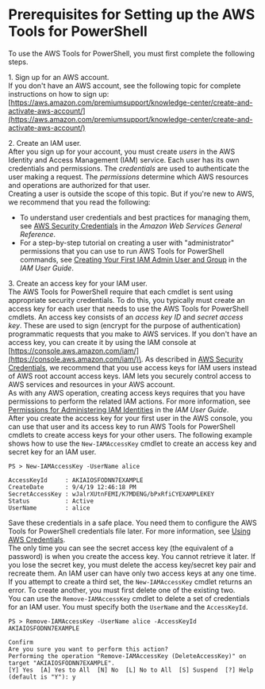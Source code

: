 # Prerequisites for Setting up the AWS Tools for PowerShell<a name="pstools-getting-set-up-prereq"></a>

To use the AWS Tools for PowerShell, you must first complete the following steps\.

1\. Sign up for an AWS account\.  
If you don't have an AWS account, see the following topic for complete instructions on how to sign up:  
[https://aws.amazon.com/premiumsupport/knowledge-center/create-and-activate-aws-account/](https://aws.amazon.com/premiumsupport/knowledge-center/create-and-activate-aws-account/)

2\. Create an IAM user\.  
After you sign up for your account, you must create *users* in the AWS Identity and Access Management \(IAM\) service\. Each user has its own credentials and permissions\. The *credentials* are used to authenticate the user making a request\. The *permissions* determine which AWS resources and operations are authorized for that user\.  
Creating a user is outside the scope of this topic\. But if you're new to AWS, we recommend that you read the following:  
+ To understand user credentials and best practices for managing them, see [AWS Security Credentials](https://docs.aws.amazon.com/general/latest/gr/aws-security-credentials.html) in the *Amazon Web Services General Reference*\.
+ For a step\-by\-step tutorial on creating a user with "administrator" permissions that you can use to run AWS Tools for PowerShell commands, see [Creating Your First IAM Admin User and Group](https://docs.aws.amazon.com/IAM/latest/UserGuide/getting-started_create-admin-group.html) in the *IAM User Guide*\.

3\. Create an access key for your IAM user\.  
The AWS Tools for PowerShell require that each cmdlet is sent using appropriate security credentials\. To do this, you typically must create an access key for each user that needs to use the AWS Tools for PowerShell cmdlets\. An access key consists of an *access key ID* and *secret access key*\. These are used to sign \(encrypt for the purpose of authentication\) programmatic requests that you make to AWS services\. If you don't have an access key, you can create it by using the IAM console at [https://console.aws.amazon.com/iam/](https://console.aws.amazon.com/iam/)\. As described in [AWS Security Credentials](https://docs.aws.amazon.com/general/latest/gr/aws-security-credentials.html), we recommend that you use access keys for IAM users instead of AWS root account access keys\. IAM lets you securely control access to AWS services and resources in your AWS account\.   
As with any AWS operation, creating access keys requires that you have permissions to perform the related IAM actions\. For more information, see [Permissions for Administering IAM Identities](https://docs.aws.amazon.com/IAM/latest/UserGuide/id_credentials_delegate-permissions.html) in the *IAM User Guide*\.  
After you create the access key for your first user in the AWS console, you can use that user and its access key to run AWS Tools for PowerShell cmdlets to create access keys for your other users\. The following example shows how to use the `New-IAMAccessKey` cmdlet to create an access key and secret key for an IAM user\.  

```
PS > New-IAMAccessKey -UserName alice

AccessKeyId     : AKIAIOSFODNN7EXAMPLE
CreateDate      : 9/4/19 12:46:18 PM
SecretAccessKey : wJalrXUtnFEMI/K7MDENG/bPxRfiCYEXAMPLEKEY
Status          : Active
UserName        : alice
```
Save these credentials in a safe place\. You need them to configure the AWS Tools for PowerShell credentials file later\. For more information, see [Using AWS Credentials](specifying-your-aws-credentials.md)\.  
The only time you can see the secret access key \(the equivalent of a password\) is when you create the access key\. You cannot retrieve it later\. If you lose the secret key, you must delete the access key/secret key pair and recreate them\.
An IAM user can have only two access keys at any one time\. If you attempt to create a third set, the `New-IAMAccessKey` cmdlet returns an error\. To create another, you must first delete one of the existing two\.  
You can use the `Remove-IAMAccessKey` cmdlet to delete a set of credentials for an IAM user\. You must specify both the `UserName` and the `AccessKeyId`\.  

```
PS > Remove-IAMAccessKey -UserName alice -AccessKeyId AKIAIOSFODNN7EXAMPLE

Confirm
Are you sure you want to perform this action?
Performing the operation "Remove-IAMAccessKey (DeleteAccessKey)" on target "AKIAIOSFODNN7EXAMPLE".
[Y] Yes  [A] Yes to All  [N] No  [L] No to All  [S] Suspend  [?] Help (default is "Y"): y
```